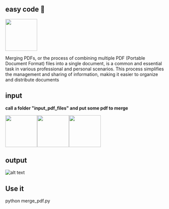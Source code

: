 ## easy code  🚀
<img src="https://upload.wikimedia.org/wikipedia/commons/thumb/8/87/PDF_file_icon.svg/1920px-PDF_file_icon.svg.png" width="100" height="100">

Merging PDFs, or the process of combining multiple PDF (Portable Document Format) files into a single document, is a common and essential task in various professional and personal scenarios. This process simplifies the management and sharing of information, making it easier to organize and distribute documents
## input 

**call a folder "input_pdf_files" and put some pdf to merge**

<img src="https://upload.wikimedia.org/wikipedia/commons/thumb/8/87/PDF_file_icon.svg/1920px-PDF_file_icon.svg.png" width="100" height="100"><img src="https://upload.wikimedia.org/wikipedia/commons/thumb/8/87/PDF_file_icon.svg/1920px-PDF_file_icon.svg.png" width="100" height="100"><img src="https://upload.wikimedia.org/wikipedia/commons/thumb/8/87/PDF_file_icon.svg/1920px-PDF_file_icon.svg.png" width="100" height="100">

## output
![alt text](https://blog.aspose.com/fr/pdf/merge-two-or-multiple-pdf-files-using-java/images/Merge-PDF-Files-into-Single-PDF.jpg)
## Use it
python merge_pdf.py
